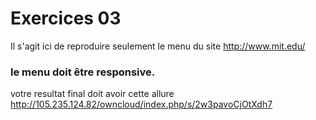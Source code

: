 # Exercices 03

Il s'agit ici de reproduire seulement le menu du site http://www.mit.edu/
### le menu doit être responsive.
votre resultat final doit avoir cette allure http://105.235.124.82/owncloud/index.php/s/2w3pavoCjOtXdh7



